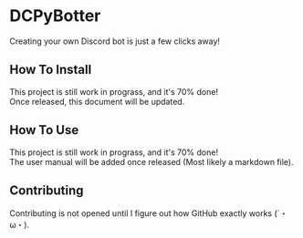 # DCPyBotter
Creating your own Discord bot is just a few clicks away!

## How To Install

This project is still work in prograss, and it's 70% done!  
Once released, this document will be updated.

## How To Use
This project is still work in prograss, and it's 70% done!  
The user manual will be added once released (Most likely a markdown file).

## Contributing
Contributing is not opened until I figure out how GitHub exactly works (´・ω・).
